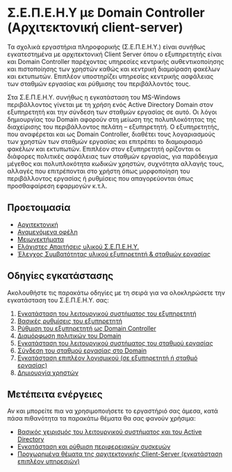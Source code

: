 # Σ.Ε.Π.Ε.Η.Υ με Domain Controller (Αρχιτεκτονική client-server)

Τα σχολικά εργαστήρια πληροφορικής (Σ.Ε.Π.Ε.Η.Υ.) είναι συνήθως εγκατεστημένα με αρχιτεκτονική Client Server όπου ο εξυπηρετητής είναι και Domain Controller παρέχοντας υπηρεσίες κεντρικής αυθεντικοποίησης και πιστοποίησης των χρηστών καθώς και κεντρική διαμοίραση φακέλων και εκτυπωτών. Επιπλέον υποστηρίζει υπηρεσίες κεντρικής ασφάλειας των σταθμών εργασίας και ρύθμισης του περιβάλλοντός τους.

Στα Σ.Ε.Π.Ε.Η.Υ. συνήθως η εγκατάσταση του MS-Windows περιβάλλοντος γίνεται με τη χρήση ενός Active Directory Domain στον εξυπηρετητή και την σύνδεση των σταθμών εργασίας σε αυτό. Οι λόγοι δημιουργίας του Domain αφορούν στη μείωση της πολυπλοκότητας της διαχείρισης του περιβάλλοντος πελάτη – εξυπηρετητή. Ο εξυπηρετητής, που αναφέρεται και ως Domain Controller, διαθέτει τους λογαριασμούς των χρηστών των σταθμών εργασίας και επιτρέπει το διαμοιρασμό φακέλων και εκτυπωτών. Επιπλέον στον εξυπηρετητή ορίζονται οι διάφορες πολιτικές ασφάλειας των σταθμών εργασίας, για παράδειγμα μέγεθος και πολυπλοκότητα κωδικών χρηστών, συχνότητα αλλαγής τους, αλλαγές που επιτρέπονται στο χρήστη όπως μορφοποίηση του περιβάλλοντος εργασίας ή ρυθμίσεις που απαγορεύονται όπως προσθαφαίρεση εφαρμογών κ.τ.λ.

## Προετοιμασία

- [Αρχιτεκτονική](architecture.md)
- [Αναμενόμενα οφέλη](advantages.md)
- [Μειωνεκτήματα](disadvantages.md)
- [Ελάχιστες Απαιτήσεις υλικού Σ.Ε.Π.Ε.Η.Υ.](requirements.md)
- [Έλεγχος Συμβατότητας υλικού εξυπηρετητή & σταθμών εργασίας](compatibility.md)

## Οδηγίες εγκατάστασης

Ακολουθήστε τις παρακάτω οδηγίες με τη σειρά για να ολοκληρώσετε την εγκατάσταση του Σ.Ε.Π.Ε.Η.Υ. σας:

1. [Εγκατάσταση του λειτουργικού συστήματος του εξυπηρετητή](server-installation/index.md)
2. [Βασικές ρυθμίσεις του εξυπηρετητή](server-basic-settings/index.md)
3. [Ρύθμιση του εξυπηρετητή ως Domain Controller](server-setup-dc/index.md)
4. [Διαμόρφωση πολιτικών του Domain](domain-policy/index.md)
5. [Εγκατάσταση του λειτουργικού συστήματος του σταθμού εργασίας](client-installation/index.md)
6. [Σύνδεση του σταθμού εργασίας στο Domain](client-domain-join/index.md)
7. [Εγκατάσταση επιπλέον λογισμικού (σε εξυπηρετητή ή σταθμό εργασίας)](../software/index.md)
8. [Δημιουργία χρηστών](create-users.md)

## Μετέπειτα ενέργειες

Αν και μπορείτε πια να χρησιμοποιήσετε το εργαστήριό σας άμεσα, κατά πάσα πιθανότητα τα παρακάτω θέματα θα σας φανούν χρήσιμα:

- [Βασικός χειρισμός του λειτουργικού συστήματος και του Active Directory](guides.md)
- [Εγκατάσταση και ρύθμιση περιφερειακών συσκευών](peripherals.md)
- [Προχωρημένα θέματα της αρχιτεκτονικής Client-Server (εγκατάσταση επιπλέον υπηρεσιών)](advanced.md)
